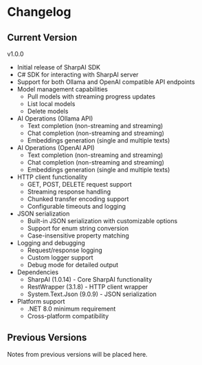 # Changelog

## Current Version

v1.0.0

- Initial release of SharpAI SDK
- C# SDK for interacting with SharpAI server
- Support for both Ollama and OpenAI compatible API endpoints
- Model management capabilities
  - Pull models with streaming progress updates
  - List local models
  - Delete models
- AI Operations (Ollama API)
  - Text completion (non-streaming and streaming)
  - Chat completion (non-streaming and streaming)
  - Embeddings generation (single and multiple texts)
- AI Operations (OpenAI API)
  - Text completion (non-streaming and streaming)
  - Chat completion (non-streaming and streaming)
  - Embeddings generation (single and multiple texts)
- HTTP client functionality
  - GET, POST, DELETE request support
  - Streaming response handling
  - Chunked transfer encoding support
  - Configurable timeouts and logging
- JSON serialization
  - Built-in JSON serialization with customizable options
  - Support for enum string conversion
  - Case-insensitive property matching
- Logging and debugging
  - Request/response logging
  - Custom logger support
  - Debug mode for detailed output
- Dependencies
  - SharpAI (1.0.14) - Core SharpAI functionality
  - RestWrapper (3.1.8) - HTTP client wrapper
  - System.Text.Json (9.0.9) - JSON serialization
- Platform support
  - .NET 8.0 minimum requirement
  - Cross-platform compatibility

## Previous Versions

Notes from previous versions will be placed here.
